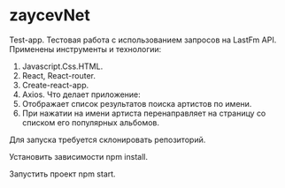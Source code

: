 # zaycevNet
Test-app.
Тестовая работа с использованием запросов на LastFm API.
Применены инструменты и технологии:
  1. Javascript.Css.HTML.
  2. React, React-router.
  3. Create-react-app.
  4. Axios.
Что делает приложение:
  1. Отображает список результатов поиска артистов по имени.
  2. При нажатии на имени артиста перенаправляет на страницу со списком  его популярных альбомов.
  
Для запуска требуется склонировать репозиторий.

Установить зависимости npm install.

Запустить проект npm start.
